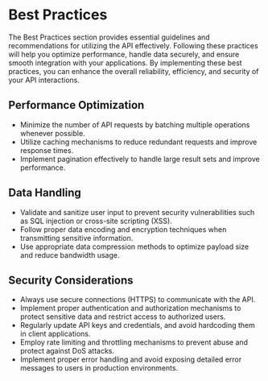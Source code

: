 # Best Practices

The Best Practices section provides essential guidelines and recommendations for utilizing the API effectively. Following these practices will help you optimize performance, handle data securely, and ensure smooth integration with your applications. By implementing these best practices, you can enhance the overall reliability, efficiency, and security of your API interactions.

## Performance Optimization
- Minimize the number of API requests by batching multiple operations whenever possible.
- Utilize caching mechanisms to reduce redundant requests and improve response times.
- Implement pagination effectively to handle large result sets and improve performance.

## Data Handling
- Validate and sanitize user input to prevent security vulnerabilities such as SQL injection or cross-site scripting (XSS).
- Follow proper data encoding and encryption techniques when transmitting sensitive information.
- Use appropriate data compression methods to optimize payload size and reduce bandwidth usage.

## Security Considerations
- Always use secure connections (HTTPS) to communicate with the API.
- Implement proper authentication and authorization mechanisms to protect sensitive data and restrict access to authorized users.
- Regularly update API keys and credentials, and avoid hardcoding them in client applications.
- Employ rate limiting and throttling mechanisms to prevent abuse and protect against DoS attacks.
- Implement proper error handling and avoid exposing detailed error messages to users in production environments.